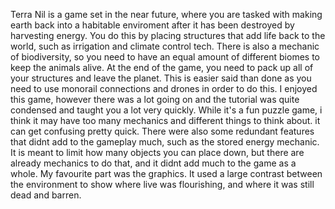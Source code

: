 Terra Nil is a game set in the near future, where you are tasked with making earth back into a habitable enviroment after it has been destroyed by harvesting energy. You do this by placing structures that add life back to the world, such as irrigation and climate control tech. There is also a mechanic of biodiversity, so you need to have an equal amount of different biomes to keep the animals alive. At the end of the game, you need to pack up all of your structures and leave the planet. This is easier said than done as you need to use monorail connections and drones in order to do this.
I enjoyed this game, however there was a lot going on and the tutorial was quite condensed and taught you a lot very quickly.
While it's a fun puzzle game, i think it may have too many mechanics and different things to think about. it can get confusing pretty quick. There were also some redundant features that didnt add to the gameplay much, such as the stored energy mechanic. It is meant to limit how many objects you can place down, but there are already mechanics to do that, and it didnt add much to the game as a whole.
My favourite part was the graphics. It used a large contrast between the environment to show where live was flourishing, and where it was still dead and barren.